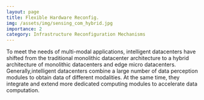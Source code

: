 ```yaml
---
layout: page
title: Flexible Hardware Reconfig.
img: /assets/img/sensing_com_hybrid.jpg
importance: 2
category: Infrastructure Reconfiguration Mechanisms
---
```

To meet the needs of multi-modal applications, intelligent datacenters have shifted from the traditional monolithic datacenter architecture to a hybrid architecture of monolithic datacenters and edge micro datacenters. Generally,intelligent datacenters combine a large number of data perception modules to obtain data of different modalities. At the same time, they integrate and extend more dedicated computing modules to accelerate data computation.

<!-- </div>
<div class="row">
    <div class="col-sm mt-2 mt-md-0">
        <img class="img-fluid rounded z-depth-1" src="{{ '/assets/img/EPP_Attack.JPG' | relative_url }}" alt="" title="example image"/>
    </div>
</div>
<div class="caption">
    Demonstration of the three-phase power attack, i.e., EPP Attack model.
</div>

Our IPAD design creates a hybrid energy backup pool for managing complex power anomalies. It exploits the energy stored in both batteries and super-capacitors. The batteries form a virtualized energy backup pool called virtual DEB (vDEB). The supercapacitors form a micro energy backup pool called micro-DEB (μDEB). The vDEB module aims at protecting data centers from a brute visible peak attack in the Level-1 emergency state. The vDEB design intends to defend against a more sophisticated hidden spike often seen in the Level-2 state.

</div>
<div class="row">
    <div class="col-sm mt-2 mt-md-0">
        <img class="img-fluid rounded z-depth-1" src="{{ '/assets/img/IPAD_arch.JPG' | relative_url }}" alt="" title="example image"/>
    </div>
</div>
<div class="caption">
    The IPAD architecture. In the figure it shows the deployment of three critical components, i.e., vDEB, uDEB, and SPS module.
</div>
 -->

